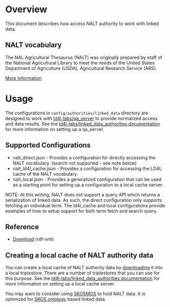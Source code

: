 # Overview

This document describes how access NALT authority to work with linked data. 

## NALT vocabulary

The NAL Agricultural Thesaurus (NALT) was originally prepared by staff of the National Agricultural Library to meet the needs of the United States Department of Agriculture (USDA), Agricultural Research Service (ARS).

[More Information](https://agclass.nal.usda.gov/background.shtml)


# Usage

The configurations in `config/authorities/linked_data` directory are designed to work with [ld4l-labs/qa_server](https://github.com/ld4l-labs/qa_server) to provide normalized access and data results.  See the [ld4l-labs/linked_data_authorities documentation](https://github.com/ld4l-labs/linked_data_authorities/blob/master/README.md) for more information on setting up a qa_server.

## Supported Configurations

* nalt_direct.json - Provides a configuration for directly accessing the NALT vocabulary. (search not supported - see note below)
* nalt_ld4l_cache.json - Provides a configuration for accessing the LD4L cache of the NALT vocabulary.
* nalt_local.json - Provides a generalized configuration that can be used as a starting point for setting up a configuration to a local cache server.

NOTE: At this writing, NALT does not support a query API which returns a serialization of linked data.  As such, the direct configuration only supports fetching an individual term.  The ld4l_cache and local configurations provide examples of how to setup support for both term fetch and search query.

## Reference

* [Download](https://agclass.nal.usda.gov/download.shtml) (rdf-xml)

## Creating a local cache of NALT authority data

You can create a local cache of NALT authority data by [downloading]() it into a local triplestore.  There are a number of triplestores that you can use for this purpose.  See the [ld4l-labs/linked_data_authorities documentation](https://github.com/ld4l-labs/linked_data_authorities/blob/master/README.md) for more information on setting up a local cache server. 

You may want to consider using [SKOSMOS](http://skosmos.org/) to hold NALT data.  It is optimized for [SKOS ontology](https://www.w3.org/TR/2008/WD-skos-reference-20080829/skos.html) based linked data.


